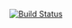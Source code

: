 [![Build Status](https://travis-ci.com/YNKalashnikova/Course-work.svg?branch=develop)](https://travis-ci.com/YNKalashnikova/Course-work)
